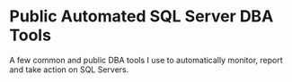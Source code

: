 Public Automated SQL Server DBA Tools
=========

A few common and public DBA tools I use to automatically monitor, report and take action on SQL Servers.

